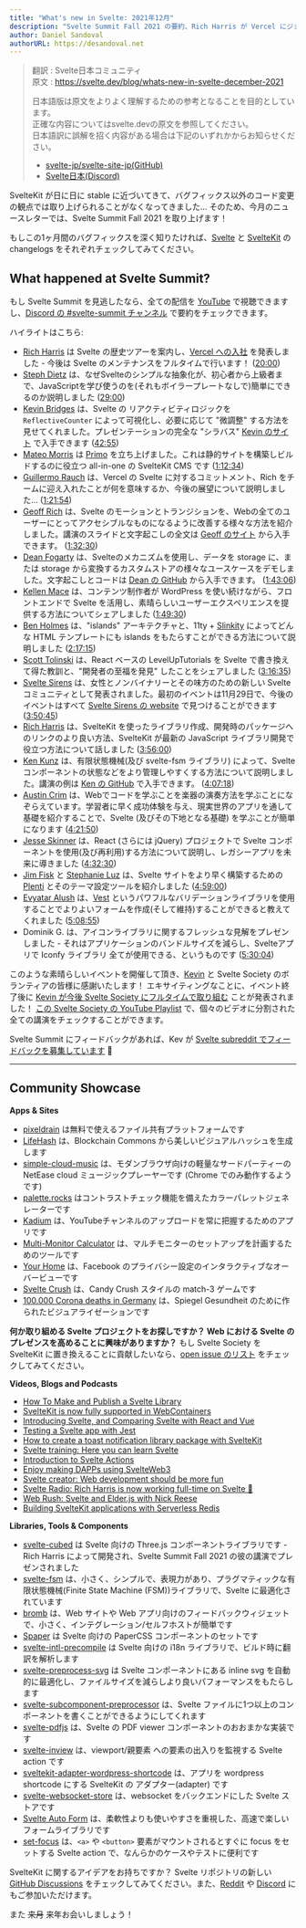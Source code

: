 ```yaml
---
title: "What's new in Svelte: 2021年12月"
description: "Svelte Summit Fall 2021 の要約、Rich Harris が Vercel にジョイン、Kevin は Svelte Society でフルタイムに"
author: Daniel Sandoval
authorURL: https://desandoval.net
---
```

> 翻訳 : Svelte日本コミュニティ  
> 原文 : https://svelte.dev/blog/whats-new-in-svelte-december-2021
> 
> 日本語版は原文をよりよく理解するための参考となることを目的としています。  
> 正確な内容についてはsvelte.devの原文を参照してください。  
> 日本語訳に誤解を招く内容がある場合は下記のいずれかからお知らせください。
> - [svelte-jp/svelte-site-jp(GitHub)](https://github.com/svelte-jp/svelte-site-jp)
> - [Svelte日本(Discord)](https://discord.com/invite/YTXq3ZtBbx)

SvelteKit が日に日に stable に近づいてきて、バグフィックス以外のコード変更の観点では取り上げられることがなくなってきました… そのため、今月のニュースレターでは、Svelte Summit Fall 2021 を取り上げます！

もしこの1ヶ月間のバグフィックスを深く知りたければ、[Svelte](https://github.com/sveltejs/svelte/blob/master/CHANGELOG.md) と [SvelteKit](https://github.com/sveltejs/kit/blob/master/packages/kit/CHANGELOG.md) の changelogs をそれぞれチェックしてみてください。


## What happened at Svelte Summit?

もし Svelte Summit を見逃したなら、全ての配信を [YouTube](https://www.youtube.com/watch?v=1Df-9EKvZr0) で視聴できますし、[Discord の #svelte-summit チャンネル](https://discord.gg/YmHcdnhu) で要約をチェックできます。

ハイライトはこちら:
- [Rich Harris](https://twitter.com/rich_harris) は Svelte の歴史ツアーを案内し、[Vercel への入社](https://vercel.com/blog/vercel-welcomes-rich-harris-creator-of-svelte) を発表しました - 今後は Svelte のメンテナンスをフルタイムで行います！ ([20:00](https://www.youtube.com/watch?v=1Df-9EKvZr0&t=1200s))
- [Steph Dietz](https://twitter.com/steph_dietz_) は、なぜSvelteのシンプルな抽象化が、初心者から上級者まで、JavaScriptを学び使うのを(それもボイラープレートなしで)簡単にできるのか説明しました ([29:00](https://www.youtube.com/watch?v=1Df-9EKvZr0&t=1740s))
- [Kevin Bridges](https://twitter.com/kevinast) は、Svelte の リアクティビティロジックを `ReflectiveCounter` によって可視化し、必要に応じて "微調整" する方法を見せてくれました。プレゼンテーションの完全な "シラバス" [Kevin のサイト](https://wiibridges.com/presentations/ResponsiveSvelte/) で入手できます ([42:55](https://www.youtube.com/watch?v=1Df-9EKvZr0&t=2575s))
- [Mateo Morris](https://twitter.com/_mateomorris) は [Primo](https://primo.af/) を立ち上げました。これは静的サイトを構築しビルドするのに役立つ all-in-one の SvelteKit CMS です ([1:12:34](https://www.youtube.com/watch?v=1Df-9EKvZr0&t=4354s))
- [Guillermo Rauch](https://vercel.com/about/rauchg) は、Vercel の Svelte に対するコミットメント、Rich をチームに迎え入れたことが何を意味するか、今後の展望について説明しました… ([1:21:54](https://www.youtube.com/watch?v=1Df-9EKvZr0&t=4914s))
- [Geoff Rich](https://twitter.com/geoffrich_) は、Svelte のモーションとトランジションを、Webの全てのユーザーにとってアクセシブルなものになるように改善する様々な方法を紹介しました。講演のスライドと文字起こしの全文は [Geoff のサイト](https://geoffrich.net/posts/svelte-summit-2021/) から入手できます。 ([1:32:30](https://www.youtube.com/watch?v=1Df-9EKvZr0&t=5550s))
- [Dean Fogarty](https://df.id.au/) は、Svelteのメカニズムを使用し、データを storage に、または storage から変換するカスタムストアの様々なユースケースをデモしました。文字起こしとコードは [Dean の GitHub](https://github.com/angrytongan/svelte-summit-2021) から入手できます。 ([1:43:06](https://www.youtube.com/watch?v=1Df-9EKvZr0&t=6186s))
- [Kellen Mace](https://twitter.com/kellenmace) は、コンテンツ制作者が WordPress を使い続けながら、フロントエンドで Svelte を活用し、素晴らしいユーザーエクスペリエンスを提供する方法についてシェアしました ([1:49:30](https://www.youtube.com/watch?v=1Df-9EKvZr0&t=6570ss))
- [Ben Holmes](https://twitter.com/bholmesdev) は、"islands" アーキテクチャと、11ty + [Slinkity](https://slinkity.dev/) によってどんな HTML テンプレートにも islands をもたらすことができる方法について説明しました ([2:17:15](https://www.youtube.com/watch?v=1Df-9EKvZr0&t=8235s))
- [Scott Tolinski](https://twitter.com/stolinski) は、React ベースの LevelUpTutorials を Svelte で書き換えて得た教訓と、"開発者の至福を発見" したことをシェアしました ([3:16:35](https://www.youtube.com/watch?v=1Df-9EKvZr0&t=11795s))
- [Svelte Sirens](https://sveltesirens.dev) は、女性とノンバイナリーとその味方のための新しい Svelte コミュニティとして発表されました。最初のイベントは11月29日で、今後のイベントはすべて [Svelte Sirens の website](https://sveltesirens.dev/events) で見つけることができます ([3:50:45](https://www.youtube.com/watch?v=1Df-9EKvZr0&t=13845s))
- [Rich Harris](https://twitter.com/rich_harris) は、SvelteKit を使ったライブラリ作成、開発時のパッケージへのリンクのより良い方法、SvelteKit が最新の JavaScript ライブラリ開発で役立つ方法について話しました ([3:56:00](https://www.youtube.com/watch?v=1Df-9EKvZr0&t=14160s))
- [Ken Kunz](https://twitter.com/kennethkunz) は、有限状態機械(及び svelte-fsm ライブラリ) によって、Svelte コンポーネントの状態などをより管理しやすくする方法について説明しました。講演の例は [Ken の GitHub](https://github.com/kenkunz/svelte-fsm/wiki/Examples) で入手できます。 ([4:07:18](https://www.youtube.com/watch?v=1Df-9EKvZr0&t=14838s))
- [Austin Crim](https://twitter.com/crim_codes) は、Webでコードを学ぶことを楽器の演奏方法を学ぶことになぞらえています。学習者に早く成功体験を与え、現実世界のアプリを通して基礎を紹介することで、Svelte (及びその下地となる基礎) を学ぶことが簡単になります ([4:21:50](https://www.youtube.com/watch?v=1Df-9EKvZr0&t=15710s))
- [Jesse Skinner](https://twitter.com/JesseSkinner) は、React (さらには jQuery) プロジェクトで Svelte コンポーネントを使用(及び再利用)する方法について説明し、レガシーアプリを未来に導きました ([4:32:30](https://www.youtube.com/watch?v=1Df-9EKvZr0&t=16350s))
- [Jim Fisk](https://twitter.com/jimafisk) と [Stephanie Luz](https://stephanie-luz.medium.com/) は、Svelte サイトをより早く構築するための [Plenti](https://plenti.co/) とそのテーマ設定ツールを紹介しました ([4:59:00](https://www.youtube.com/watch?v=1Df-9EKvZr0&t=17940s))
- [Evyatar Alush](https://twitter.com/evyataral) は、[Vest](https://github.com/ealush/vest) というパワフルなバリデーションライブラリを使用することでよりよいフォームを作成(そして維持)することができると教えてくれました ([5:08:55](https://www.youtube.com/watch?v=1Df-9EKvZr0&t=18535s))
- Dominik G. は、アイコンライブラリに関するフレッシュな見解をプレゼンしました - それはアプリケーションのバンドルサイズを減らし、Svelteアプリで Iconfy ライブラリ 全てが使用できる、というものです ([5:30:04](https://www.youtube.com/watch?v=1Df-9EKvZr0&t=19804s))

このような素晴らしいイベントを開催して頂き、[Kevin](https://twitter.com/kevmodrome) と Svelte Society のボランティアの皆様に感謝いたします！ エキサイティングなことに、イベント終了後に [Kevin が今後 Svelte Society にフルタイムで取り組む](https://twitter.com/kevmodrome/status/1463151477174714373) ことが発表されました！ [この Svelte Society の YouTube Playlist](https://www.youtube.com/playlist?list=PL8bMgX1kyZTg2bI9IOMgfBc8lrU3v2itt) で、個々のビデオに分割された全ての講演をチェックすることができます。

Svelte Summit にフィードバックがあれば、Kev が [Svelte subreddit でフィードバックを募集しています](https://www.reddit.com/r/sveltejs/comments/qzgo3k/svelte_summit_feedback/) 👀


---

## Community Showcase

**Apps & Sites**
- [pixeldrain](https://github.com/Fornaxian/pixeldrain_web) は無料で使えるファイル共有プラットフォームです
- [LifeHash](http://lifehash.info/) は、Blockchain Commons から美しいビジュアルハッシュを生成します
- [simple-cloud-music](https://github.com/dufu1991/simple-cloud-music) は、モダンブラウザ向けの軽量なサードパーティーの NetEase cloud ミュージックプレーヤーです (Chrome でのみ動作するようです)
- [palette.rocks](https://palette.rocks/) はコントラストチェック機能を備えたカラーパレットジェネレーターです
- [Kadium](https://github.com/probablykasper/kadium) は、YouTubeチャンネルのアップロードを常に把握するためのアプリです
- [Multi-Monitor Calculator](https://multimonitorcalculator.com/) は、マルチモニターのセットアップを計画するためのツールです
- [Your Home](https://yourhome.fb.com/) は、Facebook のプライバシー設定のインタラクティブなオーバービューです
- [Svelte Crush](https://svelte-crush.netlify.app/) は、Candy Crush スタイルの match-3 ゲームです
- [100.000 Corona deaths in Germany](https://twitter.com/h_i_g_s_c_h/status/1463767113563353089?s=20) は、Spiegel Gesundheit のために作られたビジュアライゼーションです

**何か取り組める Svelte プロジェクトをお探しですか？ Web における Svelte のプレゼンスを高めることに興味がありますか？** もし Svelte Society を SvelteKit に置き換えることに貢献したいなら、[open issue のリスト](https://github.com/svelte-society/sveltesociety-2021/issues) をチェックしてみてください。


**Videos, Blogs and Podcasts**
- [How To Make and Publish a Svelte Library](https://www.youtube.com/watch?v=_TymiadmPrc)
- [SvelteKit is now fully supported in WebContainers](https://blog.stackblitz.com/posts/sveltekit-supported-in-webcontainers/)
- [Introducing Svelte, and Comparing Svelte with React and Vue](https://joshcollinsworth.com/blog/introducing-svelte-comparing-with-react-vue)
- [Testing a Svelte app with Jest](https://www.roboleary.net/2021/11/18/svelte-app-testing-jest.html)
- [How to create a toast notification library package with SvelteKit](https://www.sarcevic.dev/blog/toasting-in-svelte)
- [Svelte training: Here you can learn Svelte](https://sustainablewww.org/principles/svelte-training-here-you-can-learn-svelte)
- [Introduction to Svelte Actions](https://blog.logrocket.com/svelte-actions-introduction/)
- [Enjoy making DAPPs using SvelteWeb3](https://chiuzon.medium.com/enjoy-making-dapps-using-svelteweb3-b78dfea1d902)
- [Svelte creator: Web development should be more fun](https://www.infoworld.com/article/3639521/svelte-creator-web-development-should-be-more-fun.html)
- [Svelte Radio: Rich Harris is now working full-time on Svelte 🤯](https://share.transistor.fm/s/d9b04961)
- [Web Rush: Svelte and Elder.js with Nick Reese](https://webrush.io/episodes/episode-158-svelte-and-elderjs-with-nick-reese)
- [Building SvelteKit applications with Serverless Redis](https://blog.upstash.com/svelte-with-serverless-redis)

**Libraries, Tools & Components**
- [svelte-cubed](https://github.com/Rich-Harris/svelte-cubed) は Svelte 向けの Three.js コンポーネントライブラリです - Rich Harris によって開発され、Svelte Summit Fall 2021 の彼の講演でプレゼンされました
- [svelte-fsm](https://github.com/kenkunz/svelte-fsm) は、小さく、シンプルで、表現力があり、プラグマティックな有限状態機械(Finite State Machine (FSM))ライブラリで、Svelte に最適化されています
- [bromb](https://github.com/samuelstroschein/bromb) は、Web サイトや Web アプリ向けのフィードバックウィジェットで、小さく、インテグレーション/セルフホストが簡単です
- [Spaper](https://github.com/Oli8/spaper) は Svelte 向けの PaperCSS コンポーネントのセットです
- [svelte-intl-precompile](https://github.com/cibernox/svelte-intl-precompile) は Svelte 向けの i18n ライブラリで、ビルド時に翻訳を解析します
- [svelte-preprocess-svg](https://github.com/svitejs/svelte-preprocess-svg) は Svelte コンポーネントにある inline svg を自動的に最適化し、ファイルサイズを減らしより良いパフォーマンスをもたらします
- [svelte-subcomponent-preprocessor](https://github.com/srmullen/svelte-subcomponent-preprocessor) は、Svelte ファイルに1つ以上のコンポーネントを書くことができるようにしてくれます
- [svelte-pdfjs](https://github.com/gtm-nayan/svelte-pdfjs) は、Svelte の PDF viewer コンポーネントのおおまかな実装です
- [svelte-inview](https://github.com/maciekgrzybek/svelte-inview) は、viewport/親要素 への要素の出入りを監視する Svelte action です
- [sveltekit-adapter-wordpress-shortcode](https://github.com/tomatrow/sveltekit-adapter-wordpress-shortcode) は、アプリを wordpress shortcode にする SvelteKit の アダプター(adapter) です
- [svelte-websocket-store](https://github.com/arlac77/svelte-websocket-store) は、websocket をバックエンドにした Svelte ストアです
- [Svelte Auto Form](https://github.com/leveluptuts/auto-form) は、柔軟性よりも使いやすさを重視した、高速で楽しいフォームライブラリです
- [set-focus](https://www.npmjs.com/package/@svackages/set-focus) は、`<a>` や `<button>` 要素がマウントされるとすぐに focus をセットする Svelte action で、なんらかのケースやテストに便利です

SvelteKit に関するアイデアをお持ちですか？ Svelte リポジトリの新しい [GitHub Discussions](https://github.com/sveltejs/kit/discussions) をチェックしてみてください。また、[Reddit](https://www.reddit.com/r/sveltejs/) や [Discord](https://discord.com/invite/yy75DKs) にもご参加いただけます。

また ~~来月~~ 来年お会いしましょう！
